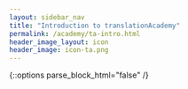```yaml
---
layout: sidebar_nav
title: "Introduction to translationAcademy"
permalink: /academy/ta-intro.html
header_image_layout: icon
header_image: icon-ta.png
---
```


{::options parse_block_html="false" /}
